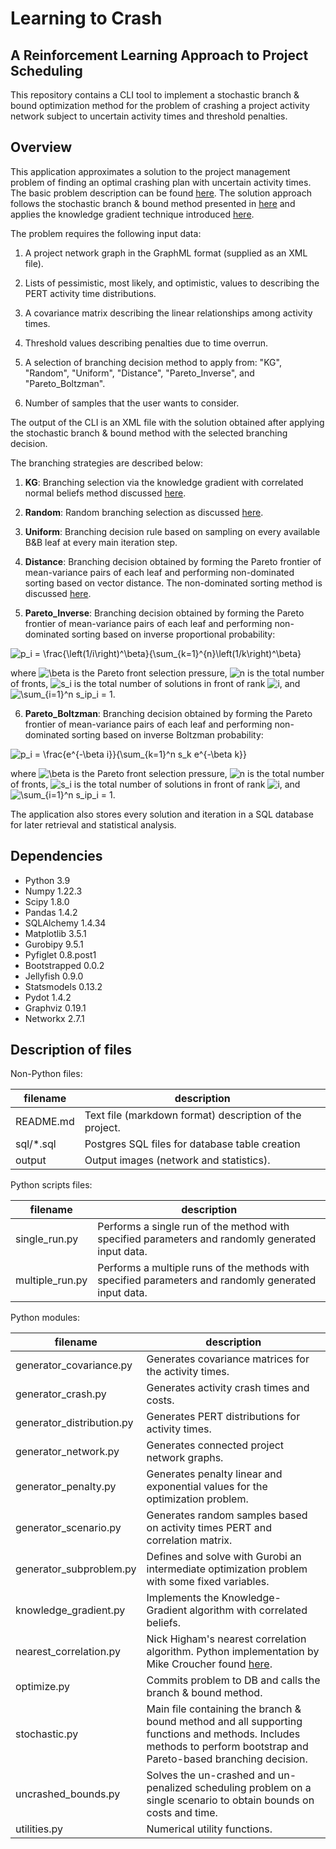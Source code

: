 Learning to Crash
==========

A Reinforcement Learning Approach to Project Scheduling
-------------------------------------------------------

This repository contains a CLI tool to implement a stochastic branch & bound optimization method for the problem of crashing a project activity network subject to uncertain activity times and threshold penalties.

Overview
--------

This application approximates a solution to the project management problem of finding an optimal crashing plan with uncertain activity times. The basic problem description can be found [here](https://pubsonline.informs.org/doi/pdf/10.1287/ijoc.12.2.125.11894?casa_token=PHCfqHAG120AAAAA:BsTfR2bDQEtx3tlkzJKbYcMAoSdDEcr65TkYU49hMCOUfULXn32p-9Li6bhKLWL-UpttA4DecBhA "A Stochastic Branch-and-Bound Approach to ActivityCrashing in Project Management").
The solution approach follows the stochastic branch & bound method presented in [here](https://pubsonline.informs.org/doi/pdf/10.1287/opre.46.3.381?casa_token=QsdLQM3thP0AAAAA:INj4Dv_NYAD48aM_odTL9AKv4dJHsbIguQSgHucoBmkDhPjoM5j8Z1kM16sZTXuANemOHEcp9kYT "On Optimal Allocation of Indivisibles Under Uncertainty") and applies the knowledge gradient technique introduced [here](https://pubsonline.informs.org/doi/pdf/10.1287/ijoc.1080.0314?casa_token=mADfuyTiLiMAAAAA:_NP3QhLLq_8ghTjK31heitjBhxa_YbEcEy0ng9QfaQlcGGtpusX7YrCMbfIarnGTNNQHHx76PJ9n "The Knowledge-Gradient Policy for COrrelated Normal Beliefs").

The problem requires the following input data:

1. A project network graph in the GraphML format (supplied as an XML file).

2. Lists of pessimistic, most likely, and optimistic, values to describing the PERT activity time distributions.

3. A covariance matrix describing the linear relationships among activity times.

4. Threshold values describing penalties due to time overrun.

5. A selection of branching decision method to apply from: "KG", "Random", "Uniform", "Distance", "Pareto\_Inverse", and "Pareto\_Boltzman".

6. Number of samples that the user wants to consider.

The output of the CLI is an XML file with the solution obtained after applying the stochastic branch & bound method with the selected branching decision.

The branching strategies are described below:

 1. **KG**: Branching selection via the knowledge gradient with correlated normal beliefs method discussed [here](https://pubsonline.informs.org/doi/pdf/10.1287/ijoc.1080.0314?casa_token=mADfuyTiLiMAAAAA:_NP3QhLLq_8ghTjK31heitjBhxa_YbEcEy0ng9QfaQlcGGtpusX7YrCMbfIarnGTNNQHHx76PJ9n "The Knowledge-Gradient Policy for COrrelated Normal Beliefs").

 2. **Random**: Random branching selection as discussed [here](https://pubsonline.informs.org/doi/pdf/10.1287/ijoc.12.2.125.11894?casa_token=PHCfqHAG120AAAAA:BsTfR2bDQEtx3tlkzJKbYcMAoSdDEcr65TkYU49hMCOUfULXn32p-9Li6bhKLWL-UpttA4DecBhA "A Stochastic Branch-and-Bound Approach to ActivityCrashing in Project Management").

 3. **Uniform**: Branching decision rule based on sampling on every available B&B leaf at every main iteration step.

 4. **Distance**: Branching decision obtained by forming the Pareto frontier of mean-variance pairs of each leaf and performing non-dominated sorting based on vector distance. The non-dominated sorting method is discussed [here](https://ieeexplore.ieee.org/stamp/stamp.jsp?arnumber=996017&casa_token=RX5FX8Ctu38AAAAA:BymQiux3DQammBgBVQANxxHhwDx5fhxT3FqRNB8nCvyND4WSajGqwvjyKNpISKO5aJj2akki&tag=1 "A Fast and Elitist Multiobjective Genetic Algorithm:").

 5. **Pareto\_Inverse**: Branching decision obtained by forming the Pareto frontier of mean-variance pairs of each leaf and performing non-dominated sorting based on inverse proportional probability:

<p>
<img src="https://latex.codecogs.com/gif.latex?p_i&space;=&space;\frac{\left(1/i\right)^\beta}{\sum_{k=1}^{n}\left(1/k\right)^\beta}" title="p_i = \frac{\left(1/i\right)^\beta}{\sum_{k=1}^{n}\left(1/k\right)^\beta}", />
</p>

<p>
where <img src="https://latex.codecogs.com/gif.latex?\beta" title="\beta" /> is the Pareto front selection pressure, <img src="https://latex.codecogs.com/gif.latex?n" title="n" /> is the total number of fronts, <img src="https://latex.codecogs.com/gif.latex?s_i" title="s_i" /> is the total number of solutions in front of rank <img src="https://latex.codecogs.com/gif.latex?i" title="i" />, and <img src="https://latex.codecogs.com/gif.latex?\inline&space;\sum_{i=1}^n&space;s_ip_i&space;=&space;1" title="\sum_{i=1}^n s_ip_i = 1" />.

6. **Pareto\_Boltzman**: Branching decision obtained by forming the Pareto frontier of mean-variance pairs of each leaf and performing non-dominated sorting based on inverse Boltzman probability:

<p>
<img src="https://latex.codecogs.com/gif.latex?p_i&space;=&space;\frac{e^{-\beta&space;i}}{\sum_{k=1}^n&space;s_k&space;e^{-\beta&space;k}}" title="p_i = \frac{e^{-\beta i}}{\sum_{k=1}^n s_k e^{-\beta k}}", />
</p>

where <img src="https://latex.codecogs.com/gif.latex?\beta" title="\beta" /> is the Pareto front selection pressure, <img src="https://latex.codecogs.com/gif.latex?n" title="n" /> is the total number of fronts, <img src="https://latex.codecogs.com/gif.latex?s_i" title="s_i" /> is the total number of solutions in front of rank <img src="https://latex.codecogs.com/gif.latex?i" title="i" />, and <img src="https://latex.codecogs.com/gif.latex?\inline&space;\sum_{i=1}^n&space;s_ip_i&space;=&space;1" title="\sum_{i=1}^n s_ip_i = 1" />.

The application also stores every solution and iteration in a SQL database for later retrieval and statistical analysis.

Dependencies
------------

- Python 3.9
- Numpy 1.22.3
- Scipy 1.8.0
- Pandas 1.4.2
- SQLAlchemy 1.4.34
- Matplotlib 3.5.1
- Gurobipy 9.5.1
- Pyfiglet 0.8.post1
- Bootstrapped 0.0.2
- Jellyfish 0.9.0
- Statsmodels 0.13.2
- Pydot 1.4.2
- Graphviz 0.19.1
- Networkx 2.7.1

Description of files
--------------------

Non-Python files:

| filename  | description                                             |
| --------- | ------------------------------------------------------- |
| README.md | Text file (markdown format) description of the project. |
| sql/*.sql | Postgres SQL files for database table creation          |
| output    | Output images (network and statistics).                 |

Python scripts files:

| filename        | description                                                                                          |
| --------------- | ---------------------------------------------------------------------------------------------------- |
| single_run.py   | Performs a single run of the method with specified parameters and randomly generated input data.     |
| multiple_run.py | Performs a multiple runs of the methods with specified parameters and randomly generated input data. |

Python modules:

| filename                  | description                                                                                                                                                            |
| ------------------------- | ---------------------------------------------------------------------------------------------------------------------------------------------------------------------- |
| generator_covariance.py   | Generates covariance matrices for the activity times.                                                                                                                  |
| generator_crash.py        | Generates activity crash times and costs.                                                                                                                              |
| generator_distribution.py | Generates PERT distributions for activity times.                                                                                                                       |
| generator_network.py      | Generates connected project network graphs.                                                                                                                            |
| generator_penalty.py      | Generates penalty linear and exponential values for the optimization problem.                                                                                          |
| generator_scenario.py     | Generates random samples based on activity times PERT and correlation matrix.                                                                                          |
| generator_subproblem.py   | Defines and solve with Gurobi an intermediate optimization problem with some fixed variables.                                                                          |
| knowledge_gradient.py     | Implements the Knowledge-Gradient algorithm with correlated beliefs.                                                                                                   |
| nearest_correlation.py    | Nick Higham's nearest correlation algorithm. Python implementation by Mike Croucher found [here](https://github.com/mikecroucher/nearest_correlation "Mike Croucher"). |
| optimize.py               | Commits problem to DB and calls the branch & bound method.                                                                                                             |
| stochastic.py             | Main file containing the branch & bound method and all supporting functions and methods. Includes methods to perform bootstrap and Pareto-based branching decision.    |
| uncrashed_bounds.py       | Solves the un-crashed and un-penalized scheduling problem on a single scenario to obtain bounds on costs and time.                                                     |
| utilities.py              | Numerical utility functions.                                                                                                                                           |

